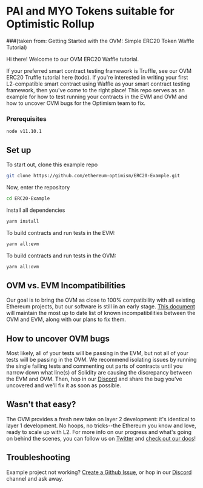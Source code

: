 
# PAI and MYO Tokens suitable for Optimistic Rollup 
###(taken from: Getting Started with the OVM: Simple ERC20 Token Waffle Tutorial)

Hi there! Welcome to our OVM ERC20 Waffle tutorial.

If your preferred smart contract testing framework is Truffle, see our OVM ERC20 Truffle tutorial here (todo). If you're interested in writing your first L2-compatible smart contract using Waffle as your smart contract testing framework, then you've come to the right place!  This repo serves as an example for how to test running your contracts in the EVM and OVM and how to uncover OVM bugs for the Optimism team to fix.

### Prerequisites
```
node v11.10.1
```

## Set up

To start out, clone this example repo

```bash
git clone https://github.com/ethereum-optimism/ERC20-Example.git
```
Now, enter the repository

```bash
cd ERC20-Example
```
Install all dependencies

```bash
yarn install
```
To build contracts and run tests in the EVM:

```bash
yarn all:evm
```
To build contracts and run tests in the OVM:

```bash
yarn all:ovm
```


## OVM vs. EVM Incompatibilities
Our goal is to bring the OVM as close to 100% compatibility with all existing Ethereum projects, but our software is still in an early stage. [This document](https://hackmd.io/elr0znYORiOMSTtfPJVAaA) will maintain the most up to date list of known incompatibilities between the OVM and EVM, along with our plans to fix them. 

## How to uncover OVM bugs
Most likely, all of your tests will be passing in the EVM, but not all of your tests will be passing in the OVM. We recommend isolating issues by running the single failing tests and commenting out parts of contracts until you narrow down what line(s) of Solidity are causing the discrepancy between the EVM and OVM. Then, hop in our [Discord](https://discordapp.com/invite/jrnFEvq) and share the bug you've uncovered and we'll fix it as soon as possible.

## Wasn't that easy?
The OVM provides a fresh new take on layer 2 development: it's identical to layer 1 development.  No hoops, no tricks--the Ethereum you know and love, ready to scale up with L2.  For more info on our progress and what's going on behind the scenes, you can follow us on [Twitter](https://twitter.com/optimismPBC) and [check out our docs](https://docs.optimism.io)!

## Troubleshooting

Example project not working? [Create a Github Issue](https://github.com/ethereum-optimism/ERC20-Example/issues), or hop in our [Discord](https://discordapp.com/invite/jrnFEvq) channel and ask away.
